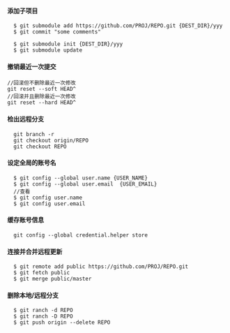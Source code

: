 
#### 添加子项目
```
  $ git submodule add https://github.com/PROJ/REPO.git {DEST_DIR}/yyy
  $ git commit "some comments"

  $ git submodule init {DEST_DIR}/yyy
  $ git submodule update
```

#### 撤销最近一次提交
```
//回滚但不删除最近一次修改
git reset --soft HEAD^
//回滚并且删除最近一次修改
git reset --hard HEAD^
```

#### 检出远程分支
```
  git branch -r
  git checkout origin/REPO
  git checkout REPO
```

#### 设定全局的账号名
```
  $ git config --global user.name {USER_NAME}
  $ git config --global user.email  {USER_EMAIL}
  //查看
  $ git config user.name 
  $ git config user.email 
```

#### 缓存账号信息
```
  git config --global credential.helper store
```

#### 连接并合并远程更新
```
  $ git remote add public https://github.com/PROJ/REPO.git
  $ git fetch public
  $ git merge public/master
```

#### 删除本地/远程分支
```
  $ git ranch -d REPO
  $ git ranch -D REPO
  $ git push origin --delete REPO
```
